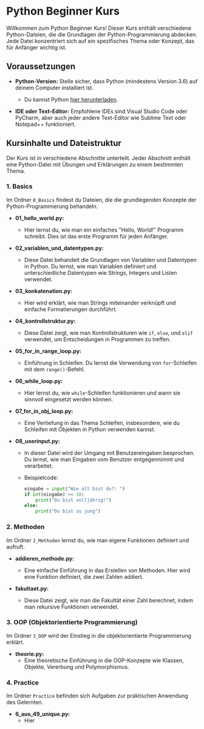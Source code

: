 # Python Beginner Kurs

Willkommen zum Python Beginner Kurs! Dieser Kurs enthält verschiedene Python-Dateien, die die Grundlagen der Python-Programmierung abdecken. Jede Datei konzentriert sich auf ein spezifisches Thema oder Konzept, das für Anfänger wichtig ist.

## Voraussetzungen

- **Python-Version:** Stelle sicher, dass Python (mindestens Version 3.6) auf deinem Computer installiert ist.
  - Du kannst Python [hier herunterladen](https://www.python.org/downloads/).
  
- **IDE oder Text-Editor:** Empfohlene IDEs sind Visual Studio Code oder PyCharm, aber auch jeder andere Text-Editor wie Sublime Text oder Notepad++ funktioniert.

## Kursinhalte und Dateistruktur

Der Kurs ist in verschiedene Abschnitte unterteilt. Jeder Abschnitt enthält eine Python-Datei mit Übungen und Erklärungen zu einem bestimmten Thema.

### 1. Basics

Im Ordner `0_Basics` findest du Dateien, die die grundlegenden Konzepte der Python-Programmierung behandeln.

- **01_hello_world.py:**
  - Hier lernst du, wie man ein einfaches "Hello, World!" Programm schreibt. Dies ist das erste Programm für jeden Anfänger.
  
- **02_variablen_und_datentypen.py:**
  - Diese Datei behandelt die Grundlagen von Variablen und Datentypen in Python. Du lernst, wie man Variablen definiert und unterschiedliche Datentypen wie Strings, Integers und Listen verwendet.

- **03_konkatenation.py:**
  - Hier wird erklärt, wie man Strings miteinander verknüpft und einfache Formatierungen durchführt.

- **04_kontrollstruktur.py:**
  - Diese Datei zeigt, wie man Kontrollstrukturen wie `if`, `else`, und `elif` verwendet, um Entscheidungen in Programmen zu treffen.

- **05_for_in_range_loop.py:**
  - Einführung in Schleifen. Du lernst die Verwendung von `for`-Schleifen mit dem `range()`-Befehl.

- **06_while_loop.py:**
  - Hier lernst du, wie `while`-Schleifen funktionieren und wann sie sinnvoll eingesetzt werden können.

- **07_for_in_obj_loop.py:**
  - Eine Vertiefung in das Thema Schleifen, insbesondere, wie du Schleifen mit Objekten in Python verwenden kannst.

- **08_userinput.py:**
  - In dieser Datei wird der Umgang mit Benutzereingaben besprochen. Du lernst, wie man Eingaben vom Benutzer entgegennimmt und verarbeitet.
  - Beispielcode:

    ```python
    eingabe = input("Wie alt bist du?: ")
    if int(eingabe) >= 18:
        print("Du bist volljährig!")
    else:
        print("Du bist zu jung")
    ```

### 2. Methoden

Im Ordner `2_Methoden` lernst du, wie man eigene Funktionen definiert und aufruft.

- **addieren_methode.py:**
  - Eine einfache Einführung in das Erstellen von Methoden. Hier wird eine Funktion definiert, die zwei Zahlen addiert.

- **fakultaet.py:**
  - Diese Datei zeigt, wie man die Fakultät einer Zahl berechnet, indem man rekursive Funktionen verwendet.

### 3. OOP (Objektorientierte Programmierung)

Im Ordner `3_OOP` wird der Einstieg in die objektorientierte Programmierung erklärt.

- **theorie.py:**
  - Eine theoretische Einführung in die OOP-Konzepte wie Klassen, Objekte, Vererbung und Polymorphismus.

### 4. Practice

Im Ordner `Practice` befinden sich Aufgaben zur praktischen Anwendung des Gelernten.

- **6_aus_49_unique.py:**
  - Hier
